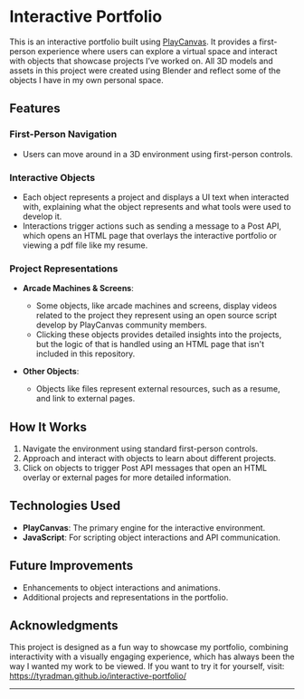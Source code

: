 # Interactive Portfolio

This is an interactive portfolio built using [PlayCanvas](https://playcanvas.com). It provides a first-person experience where users can explore a virtual space and interact with objects that showcase projects I’ve worked on.
All 3D models and assets in this project were created using Blender and reflect some of the objects I have in my own personal space.


## Features

### First-Person Navigation
- Users can move around in a 3D environment using first-person controls.

### Interactive Objects
- Each object represents a project and displays a UI text when interacted with, explaining what the object represents and what tools were used to develop it.
- Interactions trigger actions such as sending a message to a Post API, which opens an HTML page that overlays the interactive portfolio or viewing a pdf file like my resume.

### Project Representations
- **Arcade Machines & Screens**:  
  - Some objects, like arcade machines and screens, display videos related to the project they represent using an open source script develop by PlayCanvas community members.
  - Clicking these objects provides detailed insights into the projects, but the logic of that is handled using an HTML page that isn't included in this repository.

- **Other Objects**:  
  - Objects like files represent external resources, such as a resume, and link to external pages.

## How It Works
1. Navigate the environment using standard first-person controls.
2. Approach and interact with objects to learn about different projects.
3. Click on objects to trigger Post API messages that open an HTML overlay or external pages for more detailed information.

## Technologies Used
- **PlayCanvas**: The primary engine for the interactive environment.
- **JavaScript**: For scripting object interactions and API communication.

## Future Improvements
- Enhancements to object interactions and animations.
- Additional projects and representations in the portfolio.

## Acknowledgments
This project is designed as a fun way to showcase my portfolio, combining interactivity with a visually engaging experience, which has always been the way I wanted my work to be viewed.
If you want to try it for yourself, visit: https://tyradman.github.io/interactive-portfolio/

---
